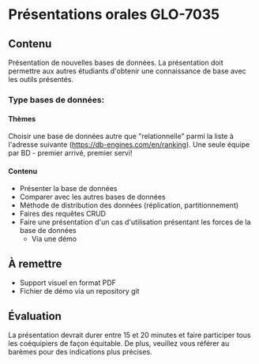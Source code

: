 # Présentations orales GLO-7035

## Contenu
Présentation de nouvelles bases de données. La présentation doit permettre aux autres étudiants d'obtenir une connaissance de base avec les outils présentés.

### Type bases de données:


#### Thèmes

Choisir une base de données autre que "relationnelle" parmi la liste à l'adresse suivante (https://db-engines.com/en/ranking). Une seule équipe par BD - premier arrivé, premier servi!

#### Contenu
- Présenter la base de données
- Comparer avec les autres bases de données
- Méthode de distribution des données (réplication, partitionnement)
- Faires des requêtes CRUD
- Faire une présentation d'un cas d'utilisation présentant les forces de la base de données
    - Via une démo

## À remettre
- Support visuel en format PDF
- Fichier de démo via un repository git

## Évaluation 
La présentation devrait durer entre 15 et 20 minutes et faire participer tous les coéquipiers de façon équitable. De plus, veuillez vous référer au barèmes pour des indications plus précises.